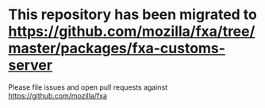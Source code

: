# This repository has been migrated to https://github.com/mozilla/fxa/tree/master/packages/fxa-customs-server

Please file issues and open pull requests against https://github.com/mozilla/fxa
